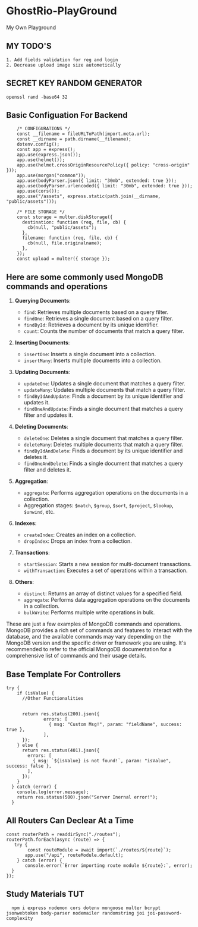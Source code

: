 # GhostRio-PlayGround

My Own Playground

## MY TODO'S

    1. Add fields validation for reg and login
    2. Decrease upload image size autometically

## SECRET KEY RANDOM GENERATOR

    openssl rand -base64 32

## Basic Configuation For Backend

        /* CONFIGURATIONS */
        const __filename = fileURLToPath(import.meta.url);
        const __dirname = path.dirname(__filename);
        dotenv.config();
        const app = express();
        app.use(express.json());
        app.use(helmet());
        app.use(helmet.crossOriginResourcePolicy({ policy: "cross-origin" }));
        app.use(morgan("common"));
        app.use(bodyParser.json({ limit: "30mb", extended: true }));
        app.use(bodyParser.urlencoded({ limit: "30mb", extended: true }));
        app.use(cors());
        app.use("/assets", express.static(path.join(__dirname, "public/assets")));

        /* FILE STORAGE */
        const storage = multer.diskStorage({
          destination: function (req, file, cb) {
            cb(null, "public/assets");
          },
          filename: function (req, file, cb) {
            cb(null, file.originalname);
          },
        });
        const upload = multer({ storage });

## Here are some commonly used MongoDB commands and operations

1. **Querying Documents**:

   - `find`: Retrieves multiple documents based on a query filter.
   - `findOne`: Retrieves a single document based on a query filter.
   - `findById`: Retrieves a document by its unique identifier.
   - `count`: Counts the number of documents that match a query filter.

2. **Inserting Documents**:

   - `insertOne`: Inserts a single document into a collection.
   - `insertMany`: Inserts multiple documents into a collection.

3. **Updating Documents**:

   - `updateOne`: Updates a single document that matches a query filter.
   - `updateMany`: Updates multiple documents that match a query filter.
   - `findByIdAndUpdate`: Finds a document by its unique identifier and updates it.
   - `findOneAndUpdate`: Finds a single document that matches a query filter and updates it.

4. **Deleting Documents**:

   - `deleteOne`: Deletes a single document that matches a query filter.
   - `deleteMany`: Deletes multiple documents that match a query filter.
   - `findByIdAndDelete`: Finds a document by its unique identifier and deletes it.
   - `findOneAndDelete`: Finds a single document that matches a query filter and deletes it.

5. **Aggregation**:

   - `aggregate`: Performs aggregation operations on the documents in a collection.
   - Aggregation stages: `$match`, `$group`, `$sort`, `$project`, `$lookup`, `$unwind`, etc.

6. **Indexes**:

   - `createIndex`: Creates an index on a collection.
   - `dropIndex`: Drops an index from a collection.

7. **Transactions**:

   - `startSession`: Starts a new session for multi-document transactions.
   - `withTransaction`: Executes a set of operations within a transaction.

8. **Others**:
   - `distinct`: Returns an array of distinct values for a specified field.
   - `aggregate`: Performs data aggregation operations on the documents in a collection.
   - `bulkWrite`: Performs multiple write operations in bulk.

These are just a few examples of MongoDB commands and operations. MongoDB provides a rich set of commands and features to interact with the database, and the available commands may vary depending on the MongoDB version and the specific driver or framework you are using. It's recommended to refer to the official MongoDB documentation for a comprehensive list of commands and their usage details.

## Base Template For Controllers

    try {
        if (isValue) {
          //Other Functionalities


          return res.status(200).json({
                  errors: [
                    { msg: "Custom Msg!", param: "fieldName", success: true },
                  ],
          });
        } else {
          return res.status(401).json({
            errors: [
              { msg: `${isValue} is not found!`, param: "isValue", success: false },
            ],
          });
        }
      } catch (error) {
        console.log(error.message);
        return res.status(500).json("Server Inernal error!");
      }


## All Routers Can Declear At a Time

       
    const routerPath = readdirSync("./routes");
    routerPath.forEach(async (route) => {
       try {
            const routeModule = await import(`./routes/${route}`);
           app.use("/api", routeModule.default);
        } catch (error) {
           console.error(`Error importing route module ${route}:`, error);
      }
    });

## Study Materials TUT

      npm i express nodemon cors dotenv mongoose multer bcrypt jsonwebtoken body-parser nodemailer randomstring joi joi-password-complexity
